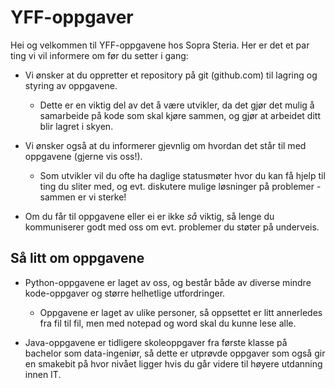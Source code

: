 # YFF-oppgaver

Hei og velkommen til YFF-oppgavene hos Sopra Steria.
Her er det et par ting vi vil informere om før du setter i gang:

- Vi ønsker at du oppretter et repository på git (github.com) til lagring og styring av oppgavene.
	- Dette er en viktig del av det å være utvikler, da det gjør det mulig å samarbeide på kode som skal kjøre sammen, og gjør at arbeidet ditt blir lagret i skyen.

- Vi ønsker også at du informerer gjevnlig om hvordan det står til med oppgavene (gjerne vis oss!).
	- Som utvikler vil du ofte ha daglige statusmøter hvor du kan få hjelp til ting du sliter med, og evt. diskutere mulige løsninger på problemer - sammen er vi sterke!

- Om du får til oppgavene eller ei er ikke *så* viktig, så lenge du kommuniserer godt med oss om evt. problemer du støter på underveis.

## Så litt om oppgavene

- Python-oppgavene er laget av oss, og består både av diverse mindre kode-oppgaver og større helhetlige utfordringer.
	- Oppgavene er laget av ulike personer, så oppsettet er litt annerledes fra fil til fil, men med notepad og word skal du kunne lese alle.

- Java-oppgavene er tidligere skoleoppgaver fra første klasse på bachelor som data-ingeniør, så dette er utprøvde oppgaver som også gir en smakebit på hvor nivået ligger hvis du går videre til høyere utdanning innen IT.
